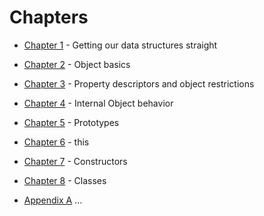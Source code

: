 # Chapters

- [Chapter 1](./chapter-1.md) - Getting our data structures straight
- [Chapter 2](./chapter-2.md) - Object basics
- [Chapter 3](./chapter-3.md) - Property descriptors and object restrictions
- [Chapter 4](./chapter-4.md) - Internal Object behavior
- [Chapter 5](./chapter-5.md) - Prototypes
- [Chapter 6](./chapter-6.md) - this
- [Chapter 7](./chapter-7.md) - Constructors
- [Chapter 8](./chapter-8.md) - Classes


- [Appendix A](./) ...